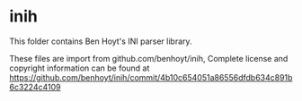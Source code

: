 inih
====

This folder contains Ben Hoyt's INI parser library.

These files are import from github.com/benhoyt/inih,
Complete license and copyright information can be found at
https://github.com/benhoyt/inih/commit/4b10c654051a86556dfdb634c891b6c3224c4109
